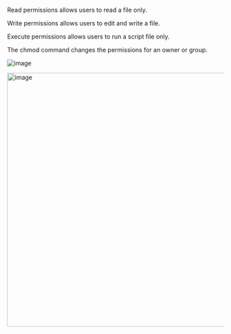 Read permissions allows users to read a file only.

Write permissions allows users to edit and write a file.

Execute permissions allows users to run a script file only.

The chmod command changes the permissions for an owner or group.

![image](https://github.com/Sfayson1/sfayson-module1/assets/137829671/21c09652-0c88-454a-abd7-2f20f3e36c18)

<img width="591" alt="image" src="https://github.com/Sfayson1/sfayson-module1/assets/137829671/65cb24f1-8151-4632-b420-7cedda8d2e53">

